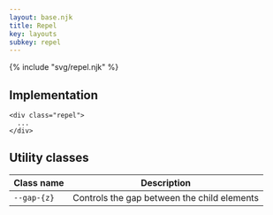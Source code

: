 ```yaml
---
layout: base.njk
title: Repel
key: layouts
subkey: repel
---
```


{% include "svg/repel.njk" %}

## Implementation

```
<div class="repel">
  ...
</div>
```

## Utility classes

<div>
  <table>
    <thead>
      <tr><th>Class name</th><th>Description</th></tr>
    </thead>
    <tbody>
      <tr><td><code>--gap-{z}</code></td><td>Controls the gap between the child elements</td></tr>
    </tbody>
  </table>
</div>

